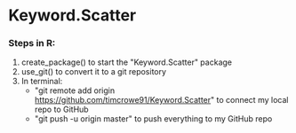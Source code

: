 # Keyword.Scatter

### Steps in R:

1. create_package() to start the "Keyword.Scatter" package
2. use_git() to convert it to a git repository
3. In terminal:
    * "git remote add origin https://github.com/timcrowe91/Keyword.Scatter" to connect my local repo to GitHub
    * "git push -u origin master" to push everything to my GitHub repo
